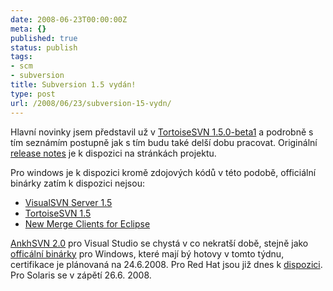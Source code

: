 ```yaml
---
date: 2008-06-23T00:00:00Z
meta: {}
published: true
status: publish
tags:
- scm
- subversion
title: Subversion 1.5 vydán!
type: post
url: /2008/06/23/subversion-15-vydn/
---
```


<p>Hlavní novinky jsem představil už v <a href="http://blog.prskavec.net/?p=75">TortoiseSVN 1.5.0-beta1</a> a podrobně s tím seznámím postupně jak s tím budu také delší dobu pracovat. Originální <a href="http://subversion.tigris.org/svn_1.5_releasenotes.html">release notes</a> je k dispozici na stránkách projektu. </p>  <p>Pro windows je k dispozici kromě zdojových kódů v této podobě, officiální binárky zatím k dispozici nejsou:</p>  <ul>   <li><a href="http://www.visualsvn.com/server/download/">VisualSVN Server 1.5</a> </li>    <li><a href="http://tortoisesvn.net/downloads">TortoiseSVN 1.5</a> </li>    <li><a href="http://www.collab.net/community/integrations/articles/download-merge-client.html">New Merge Clients for Eclipse</a> </li> </ul>  <p><a href="http://ankhsvn.open.collab.net/wiki/Roadmap">AnkhSVN 2.0</a> pro Visual Studio se chystá v co nekratší době, stejně jako <a href="http://www.collab.net/downloads/subversion/">officální binárky</a> pro Windows, které mají bý hotovy v tomto týdnu, certifikace je plánovaná na 24.6.2008. Pro Red Hat jsou již dnes k <a href="http://www.collab.net/downloads/subversion/redhat.html">dispozici</a>. Pro Solaris se v zápětí 26.6. 2008.</p>

